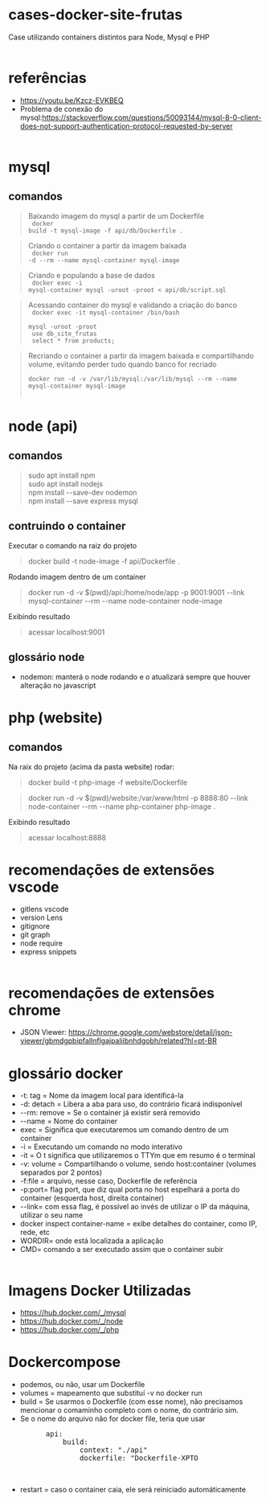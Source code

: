 # cases-docker-site-frutas
Case utilizando containers distintos para Node, Mysql e PHP
<br><br>

# referências
- https://youtu.be/Kzcz-EVKBEQ
- Problema de conexão do mysql:https://stackoverflow.com/questions/50093144/mysql-8-0-client-does-not-support-authentication-protocol-requested-by-server
<br><br>

# mysql

## comandos
> Baixando imagem do mysql a partir de um Dockerfile <br>
    <code>
    docker build -t mysql-image -f api/db/Dockerfile .
    </code>

> Criando o container a partir da imagem baixada <br>
    <code>
    docker run -d --rm --name mysql-container mysql-image
    </code>

> Criando e populando a base de dados <br>
    <code>
    docker exec -i mysql-container mysql -uroot -proot < api/db/script.sql
    </code>

> Acessando container do mysql e validando a criação do banco <br>
    <code>
    docker exec -it mysql-container /bin/bash
    </code>
    <br>
    <code>
    mysql -uroot -proot
    </code>
    <br>
    <code>
    use db_site_frutas
    </code>
    <br>
    <code>
    select * from products;
    </code>

> Recriando o container a partir da imagem baixada e compartilhando volume, evitando perder tudo quando banco for recriado <br>
    <code>
    docker run -d -v /var/lib/mysql:/var/lib/mysql --rm --name mysql-container mysql-image 
    </code>
<br><br>

# node (api)

## comandos
> sudo apt install npm <br>
> sudo apt install nodejs <br>
> npm install --save-dev nodemon <br>
> npm install --save express mysql <br>

## contruindo o container
Executar o comando na raiz do projeto
> docker build -t node-image -f api/Dockerfile .

Rodando imagem dentro de um container
> docker run -d -v $(pwd)/api:/home/node/app -p 9001:9001 --link mysql-container --rm --name node-container node-image

Exibindo resultado
> acessar localhost:9001
## glossário node
- nodemon: manterá o node rodando e o atualizará sempre que houver alteração no javascript

# php (website)

## comandos
Na raix do projeto (acima da pasta website) rodar:
> docker build -t php-image -f website/Dockerfile 

> docker run -d -v $(pwd)/website:/var/www/html -p 8888:80 --link node-container --rm --name php-container php-image .

Exibindo resultado
> acessar localhost:8888

# recomendações de extensões vscode
- gitlens vscode
- version Lens
- gitignore
- git graph
- node require
- express snippets
<br><br>

# recomendações de extensões chrome
- JSON Viewer: https://chrome.google.com/webstore/detail/json-viewer/gbmdgpbipfallnflgajpaliibnhdgobh/related?hl=pt-BR

# glossário docker
- -t: tag = Nome da imagem local para identificá-la
- -d: detach = Libera a aba para uso, do contrário ficará indisponível
- --rm: remove = Se o container já existir será removido 
- --name = Nome do container
- exec = Significa que executaremos um comando dentro de um container
- -i = Executando um comando no modo interativo
- -it = O t significa que utilizaremos o TTYm que em resumo é o terminal
- -v: volume = Compartilhando o volume, sendo host:container (volumes separados por 2 pontos)
- -f:file = arquivo, nesse caso, Dockerfile de referência
- -p:port= flag port, que diz qual porta no host espelhará a porta do container (esquerda host, direita container)
- --link= com essa flag, é possível ao invés de utilizar o IP da máquina, utilizar o seu name
- docker inspect container-name = exibe detalhes do container, como IP, rede, etc
- WORDIR= onde está localizada a aplicação
- CMD= comando a ser executado assim que o container subir
<br><br>

# Imagens Docker Utilizadas
- https://hub.docker.com/_/mysql
- https://hub.docker.com/_/node
- https://hub.docker.com/_/php

# Dockercompose
- podemos, ou não, usar um Dockerfile
- volumes = mapeamento que substituí -v no docker run
- build = Se usarmos o Dockerfile (com esse nome), não precisamos mencionar o comaminho completo com o nome, do contrário sim.
- Se o nome do arquivo não for docker file, teria que usar<br>
    <pre>
        api:
            build:
                context: "./api"
                dockerfile: "Dockerfile-XPTO

    </pre>
- restart = caso o container caia, ele será reiniciado automáticamente 

